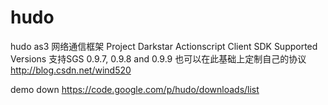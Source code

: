 hudo
====

hudo as3 网络通信框架  Project Darkstar Actionscript Client SDK  Supported Versions 支持SGS 0.9.7, 0.9.8 and 0.9.9  也可以在此基础上定制自己的协议  http://blog.csdn.net/wind520

demo down
https://code.google.com/p/hudo/downloads/list
